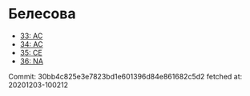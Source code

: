 # Белесова
- [33: AC](33.md)
- [34: AC](34.md)
- [35: CE](35.md)
- [36: NA](36.md)

Commit: 30bb4c825e3e7823bd1e601396d84e861682c5d2
 fetched at: 20201203-100212
